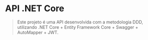 # API .NET Core

> Este projeto é uma API desenvolvida com a metodologia DDD, utilizando .NET Core + Entity Framework Core + Swagger + AutoMapper + JWT.
